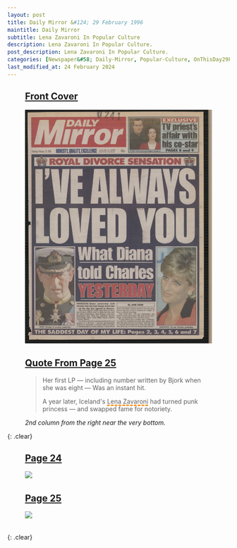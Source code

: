 ```yaml
---
layout: post
title: Daily Mirror &#124; 29 February 1996
maintitle: Daily Mirror
subtitle: Lena Zavaroni In Popular Culture
description: Lena Zavaroni In Popular Culture.
post_description: Lena Zavaroni In Popular Culture.
categories: [Newspaper&#58; Daily-Mirror, Popular-Culture, OnThisDay29February]
last_modified_at: 24 February 2024
---
```


<figure class="fig1">
<h2 id="infobox1"><a href="#infobox1">Front Cover</a></h2>
<a href="/assets/images/newspapers/daily-mirror/1996-02-29-daily-mirror-fc.png"><img src="/assets/images/newspapers/daily-mirror/1996-02-29-daily-mirror-fc.png" class="full-width zoom-in"></a>
</figure>

<figure class="fig2">
<h2 id="infobox2"><a href="#infobox2">Quote From Page 25</a></h2>
<blockquote>
<p>Her first LP &#8212; including number written by Bjork when she was eight &#8212; Was an instant hit.</p>
<p>A year later, Iceland's <span style="text-decoration: underline dashed darkorange 3px;">Lena Zavaroni</span> had turned punk princess &#8212; and swapped fame for notoriety.</p>
</blockquote>
<cite>2nd column from the right near the very bottom.</cite>
</figure>

{: .clear}

<figure class="fig1">
<h2 id="infobox3"><a href="#infobox3">Page 24</a></h2>
<a href="/assets/images/newspapers/daily-mirror/1996-02-29-daily-mirror-page-24.png"><img src="/assets/images/newspapers/daily-mirror/1996-02-29-daily-mirror-page-24.png" class="full-width"></a>
</figure>

<figure class="fig2">
<h2 id="infobox4"><a href="#infobox4">Page 25</a></h2>
<a href="/assets/images/newspapers/daily-mirror/1996-02-29-daily-mirror-page-25.png"><img src="/assets/images/newspapers/daily-mirror/1996-02-29-daily-mirror-page-25.png" class="full-width"></a>
</figure>

<br />{: .clear}

